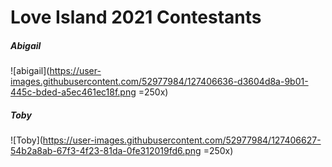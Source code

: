# Love Island 2021 Contestants

##### Abigail

![abigail](https://user-images.githubusercontent.com/52977984/127406636-d3604d8a-9b01-445c-bded-a5ec461ec18f.png =250x)



##### Toby

![Toby](https://user-images.githubusercontent.com/52977984/127406627-54b2a8ab-67f3-4f23-81da-0fe312019fd6.png =250x)

